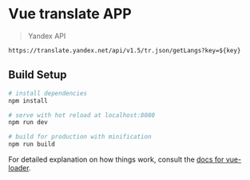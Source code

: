 # Vue translate APP

> Yandex API 
```
https://translate.yandex.net/api/v1.5/tr.json/getLangs?key=${key}
```

## Build Setup

``` bash
# install dependencies
npm install

# serve with hot reload at localhost:8080
npm run dev

# build for production with minification
npm run build
```

For detailed explanation on how things work, consult the [docs for vue-loader](http://vuejs.github.io/vue-loader).
